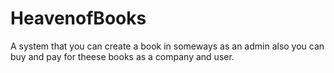 # HeavenofBooks
A system that you can create a book in someways as an admin also you can buy and pay for theese books as a company and user. 
